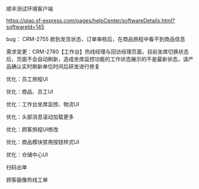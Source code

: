 顺丰测试环境客户端

https://qiao.sf-express.com/pages/helpCenter/softwareDetails.html?softwareId=145





bug：    CRM-2755 款到发货状态，订单审核后，在商品旅程中看不到商品信息

需求变更：CRM-2780【工作台】热线经理与回访经理页面，目前坐席切换状态后，页面不会自动刷新，造成坐席监控功能的工作状态展示的不是最新状态，请产品确认实时刷新单位时间后研发进行修复

优化：员工旅程UI

优化：商品、员工UI

优化：工作台坐席监控、物流UI

优化：头部消息滚动加载更多

优化：顾客旅程UI修改

优化：商品模块禁用按钮样式UI



优化：仓储中心UI



扫码出单

顾客画像热线工单



